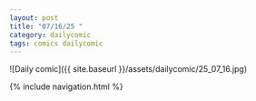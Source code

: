 ```yaml
---
layout: post
title: "07/16/25 "
category: dailycomic
tags: comics dailycomic
---
```

![Daily comic]({{ site.baseurl }}/assets/dailycomic/25_07_16.jpg)

{% include navigation.html %}

